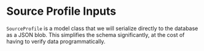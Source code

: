 # Source Profile Inputs

`SourceProfile` is a model class that we will serialize directly to the database as a JSON blob. This simplifies the schema significantly, at the cost of having to verify data programmatically.